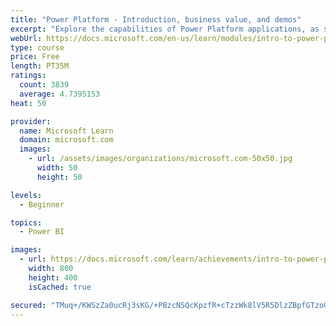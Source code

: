 ```yaml
---
title: "Power Platform - Introduction, business value, and demos"
excerpt: "Explore the capabilities of Power Platform applications, as seen in demonstrations and customer case studies."
webUrl: https://docs.microsoft.com/en-us/learn/modules/intro-to-power-platform-mba/
type: course
price: Free
length: PT35M
ratings:
  count: 3839
  average: 4.7395153
heat: 50

provider:
  name: Microsoft Learn
  domain: microsoft.com
  images:
    - url: /assets/images/organizations/microsoft.com-50x50.jpg
      width: 50
      height: 50

levels:
  - Beginner

topics:
  - Power BI

images:
  - url: https://docs.microsoft.com/learn/achievements/intro-to-power-platform-social.png
    width: 800
    height: 400
    isCached: true

secured: "TMuq+/KWSzZa0ucRj3sKG/+PBzcNSQcKpzfR+cTzzWk8lV5R5DlzZBpfGTzoGGHrxg0F1J+zLgOAYBYDh9ugcShUzVhgrQc77ND9crwH7pH8Q9Qsd+PiKyXPcB9Oer6xGnnUYaZVAegNieCxep88GHv6M7vgbLuw0Voc31iBjZk6oNdmxbg0ux/84lGrwAVGHVQK0fUaQ9AST8cCtZSOCEx5aOxfR7Qe6snGj+/BWQq2fjDbxxoTw+K9/fc8zLtzG4McD22ErhNUf2xKA2NUHX5lLP5hlRI2lA2wfuOCLBtpdATZLBpwBs3B5QTx7/UsTddV863ZKvkjSMKDriwBhfXM2EDJ+fXE+hE24ZdNftElZReBrvmCNXn0mNm2vN5CWFqwHVenT22o1v/oOcNfiBqXYjSQZVbSPOqvtVyJ7qY=;lkCb0xgbx99MY1FMmlqB2A=="
---
```


